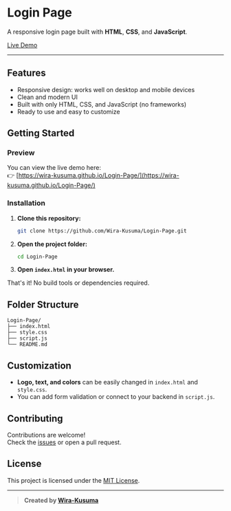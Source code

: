 # Login Page

A responsive login page built with **HTML**, **CSS**, and **JavaScript**.

[Live Demo](https://wira-kusuma.github.io/Login-Page/)

---

## Features

- Responsive design: works well on desktop and mobile devices
- Clean and modern UI
- Built with only HTML, CSS, and JavaScript (no frameworks)
- Ready to use and easy to customize

## Getting Started

### Preview

You can view the live demo here:  
👉 [https://wira-kusuma.github.io/Login-Page/](https://wira-kusuma.github.io/Login-Page/)

### Installation

1. **Clone this repository:**
   ```bash
   git clone https://github.com/Wira-Kusuma/Login-Page.git
   ```
2. **Open the project folder:**
   ```bash
   cd Login-Page
   ```
3. **Open `index.html` in your browser.**

That's it! No build tools or dependencies required.

## Folder Structure

```
Login-Page/
├── index.html
├── style.css
├── script.js
└── README.md
```

## Customization

- **Logo, text, and colors** can be easily changed in `index.html` and `style.css`.
- You can add form validation or connect to your backend in `script.js`.

## Contributing

Contributions are welcome!  
Check the [issues](https://github.com/Wira-Kusuma/Login-Page/issues) or open a pull request.

## License

This project is licensed under the [MIT License](LICENSE).

---

> **Created by [Wira-Kusuma](https://github.com/Wira-Kusuma)**  